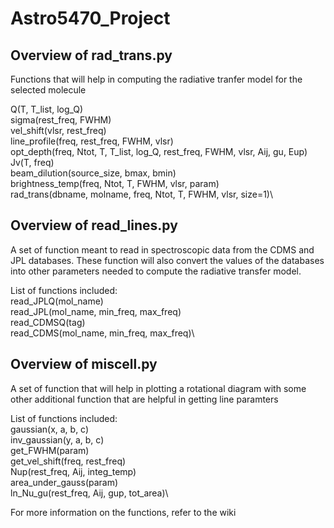 # Astro5470_Project

## Overview of rad_trans.py
Functions that will help in computing the radiative tranfer model for the selected molecule

Q(T, T_list, log_Q)\
sigma(rest_freq, FWHM)\
vel_shift(vlsr, rest_freq)\
line_profile(freq, rest_freq, FWHM, vlsr)\
opt_depth(freq, Ntot, T, T_list, log_Q, rest_freq, FWHM, vlsr, Aij, gu, Eup)\
Jv(T, freq)\
beam_dilution(source_size, bmax, bmin)\
brightness_temp(freq, Ntot, T, FWHM, vlsr, param)\
rad_trans(dbname, molname, freq, Ntot, T, FWHM, vlsr, size=1)\


## Overview of read_lines.py
A set of function meant to read in spectroscopic data from the CDMS and JPL databases. These function will also convert the values of the databases into other parameters needed to compute the radiative transfer model.

List of functions included:\
read_JPLQ(mol_name)\
read_JPL(mol_name, min_freq, max_freq)\
read_CDMSQ(tag)\
read_CDMS(mol_name, min_freq, max_freq)\


## Overview of miscell.py
A set of function that will help in plotting a rotational diagram with some other additional function that are helpful in getting line paramters

List of functions included:\
gaussian(x, a, b, c)\
inv_gaussian(y, a, b, c)\
get_FWHM(param)\
get_vel_shift(freq, rest_freq)\
Nup(rest_freq, Aij, integ_temp)\
area_under_gauss(param)\
ln_Nu_gu(rest_freq, Aij, gup, tot_area)\

For more information on the functions, refer to the wiki